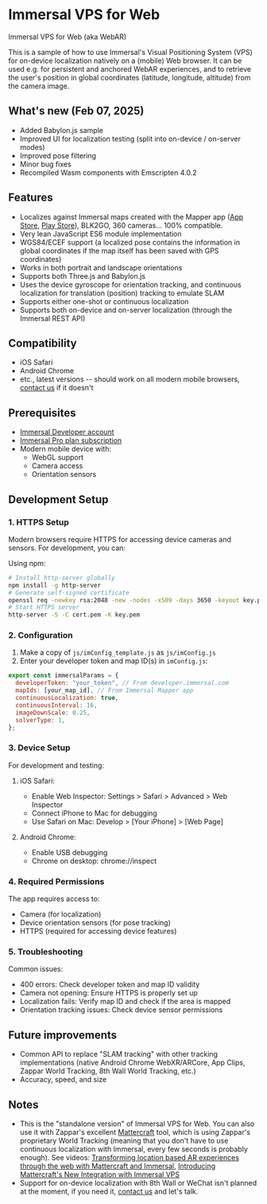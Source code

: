# Immersal VPS for Web
Immersal VPS for Web (aka WebAR)

This is a sample of how to use Immersal's Visual Positioning System (VPS) for on-device localization natively on a (mobile) Web browser. It can be used e.g. for persistent and anchored WebAR experiences, and to retrieve the user's position in global coordinates (latitude, longitude, altitude) from the camera image.

## What's new (Feb 07, 2025)

- Added Babylon.js sample
- Improved UI for localization testing (split into on-device / on-server modes)
- Improved pose filtering
- Minor bug fixes
- Recompiled Wasm components with Emscripten 4.0.2

## Features

- Localizes against Immersal maps created with the Mapper app ([App Store](https://apps.apple.com/app/immersal-mapper/id1466607906), [Play Store](https://play.google.com/store/apps/details?id=com.immersal.sdk.mapper)), BLK2GO, 360 cameras... 100% compatible.
- Very lean JavaScript ES6 module implementation
- WGS84/ECEF support (a localized pose contains the information in global coordinates if the map itself has been saved with GPS coordinates)
- Works in both portrait and landscape orientations
- Supports both Three.js and Babylon.js
- Uses the device gyroscope for orientation tracking, and continuous localization for translation (position) tracking to emulate SLAM
- Supports either one-shot or continuous localization
- Supports both on-device and on-server localization (through the Immersal REST API)

## Compatibility

- iOS Safari
- Android Chrome
- etc., latest versions -- should work on all modern mobile browsers, [contact us](mailto:support@immersal.com) if it doesn't

## Prerequisites

- [Immersal Developer account](https://developer.immersal.com/)
- [Immersal Pro plan subscription](https://developer.immersal.com/pricing/)
- Modern mobile device with:
  - WebGL support
  - Camera access
  - Orientation sensors

## Development Setup

### 1. HTTPS Setup
Modern browsers require HTTPS for accessing device cameras and sensors. For development, you can:

Using npm:
```bash
# Install http-server globally
npm install -g http-server
# Generate self-signed certificate
openssl req -newkey rsa:2048 -new -nodes -x509 -days 3650 -keyout key.pem -out cert.pem
# Start HTTPS server
http-server -S -C cert.pem -K key.pem
```

### 2. Configuration
1. Make a copy of `js/imConfig_template.js` as `js/imConfig.js`
2. Enter your developer token and map ID(s) in `imConfig.js`:
```javascript
export const immersalParams = {
  developerToken: "your_token", // From developer.immersal.com
  mapIds: [your_map_id], // From Immersal Mapper app
  continuousLocalization: true,
  continuousInterval: 16,
  imageDownScale: 0.25,
  solverType: 1,
};
```

### 3. Device Setup
For development and testing:
1. iOS Safari:
   - Enable Web Inspector: Settings > Safari > Advanced > Web Inspector
   - Connect iPhone to Mac for debugging
   - Use Safari on Mac: Develop > [Your iPhone] > [Web Page]

2. Android Chrome:
   - Enable USB debugging
   - Chrome on desktop: chrome://inspect

### 4. Required Permissions
The app requires access to:
- Camera (for localization)
- Device orientation sensors (for pose tracking)
- HTTPS (required for accessing device features)

### 5. Troubleshooting
Common issues:
- 400 errors: Check developer token and map ID validity
- Camera not opening: Ensure HTTPS is properly set up
- Localization fails: Verify map ID and check if the area is mapped
- Orientation tracking issues: Check device sensor permissions

## Future improvements

- Common API to replace "SLAM tracking" with other tracking implementations (native Android Chrome WebXR/ARCore, App Clips, Zappar World Tracking, 8th Wall World Tracking, etc.)
- Accuracy, speed, and size

## Notes

- This is the "standalone version" of Immersal VPS for Web. You can also use it with Zappar's excellent [Mattercraft](https://zap.works/mattercraft/) tool, which is using Zappar's proprietary World Tracking (meaning that you don't have to use continuous localization with Immersal, every few seconds is probably enough). See videos: [Transforming location based AR experiences through the web with Mattercraft and Immersal](https://youtu.be/G0wbBQzFZJ0?si=wms08zdgDluagk5f), [Introducing Mattercraft's New Integration with Immersal VPS](https://youtu.be/39_lao6icSI?si=oyA05ySZnckTHrQ6)
- Support for on-device localization with 8th Wall or WeChat isn't planned at the moment, if you need it, [contact us](mailto:support@immersal.com) and let's talk.